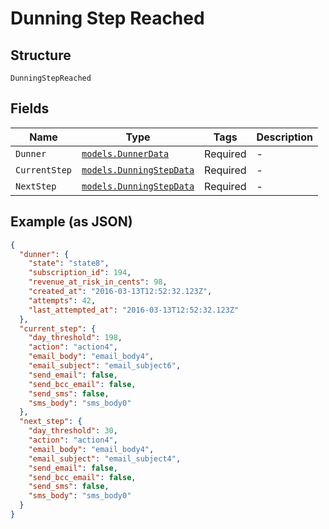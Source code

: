 
# Dunning Step Reached

## Structure

`DunningStepReached`

## Fields

| Name | Type | Tags | Description |
|  --- | --- | --- | --- |
| `Dunner` | [`models.DunnerData`](../../doc/models/dunner-data.md) | Required | - |
| `CurrentStep` | [`models.DunningStepData`](../../doc/models/dunning-step-data.md) | Required | - |
| `NextStep` | [`models.DunningStepData`](../../doc/models/dunning-step-data.md) | Required | - |

## Example (as JSON)

```json
{
  "dunner": {
    "state": "state8",
    "subscription_id": 194,
    "revenue_at_risk_in_cents": 98,
    "created_at": "2016-03-13T12:52:32.123Z",
    "attempts": 42,
    "last_attempted_at": "2016-03-13T12:52:32.123Z"
  },
  "current_step": {
    "day_threshold": 198,
    "action": "action4",
    "email_body": "email_body4",
    "email_subject": "email_subject6",
    "send_email": false,
    "send_bcc_email": false,
    "send_sms": false,
    "sms_body": "sms_body0"
  },
  "next_step": {
    "day_threshold": 30,
    "action": "action4",
    "email_body": "email_body4",
    "email_subject": "email_subject4",
    "send_email": false,
    "send_bcc_email": false,
    "send_sms": false,
    "sms_body": "sms_body0"
  }
}
```

